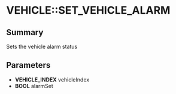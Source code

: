 # VEHICLE::SET_VEHICLE_ALARM

## Summary
Sets the vehicle alarm status

## Parameters
* **VEHICLE_INDEX** vehicleIndex
* **BOOL** alarmSet